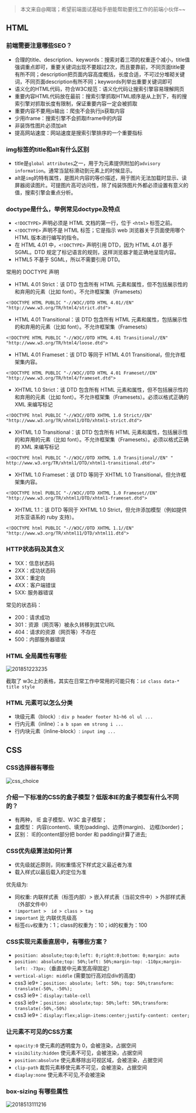 > 本文来自@羯瑞；希望前端面试基础手册能帮助要找工作的前端小伙伴~~

## HTML

### 前端需要注意哪些SEO？

- 合理的title、description、keywords：搜索对着三项的权重逐个减小，title值强调重点即可，重要关键词出现不要超过2次，而且要靠前，不同页面title要有所不同；description把页面内容高度概括，长度合适，不可过分堆砌关键词，不同页面description有所不同；keywords列举出重要关键词即可
- 语义化的HTML代码，符合W3C规范：语义化代码让搜索引擎容易理解网页
- 重要内容HTML代码放在最前：搜索引擎抓取HTML顺序是从上到下，有的搜索引擎对抓取长度有限制，保证重要内容一定会被抓取
- 重要内容不要用js输出：爬虫不会执行js获取内容
- 少用iframe：搜索引擎不会抓取iframe中的内容
- 非装饰性图片必须加alt
- 提高网站速度：网站速度是搜索引擎排序的一个重要指标

### img标签的title和alt有什么区别

- title是`global attributes`之一，用于为元素提供附加的`advisory information`。通常当鼠标滑动到元素上的时候显示。
- alt是`img`的特有属性，是图片内容的等价描述，用于图片无法加载时显示、读屏器阅读图片。可提图片高可访问性，除了纯装饰图片外都必须设置有意义的值，搜索引擎会重点分析。

### doctype是什么，举例常见doctype及特点

- `<!DOCTYPE>` 声明必须是 HTML 文档的第一行，位于 `<html>` 标签之前。
- `<!DOCTYPE>` 声明不是 HTML 标签；它是指示 web 浏览器关于页面使用哪个 HTML 版本进行编写的指令。
- 在 HTML 4.01 中，`<!DOCTYPE>` 声明引用 DTD，因为 HTML 4.01 基于 SGML。DTD 规定了标记语言的规则，这样浏览器才能正确地呈现内容。
- HTML5 不基于 SGML，所以不需要引用 DTD。

常用的 DOCTYPE 声明

- HTML 4.01 Strict：该 DTD 包含所有 HTML 元素和属性，但不包括展示性的和弃用的元素（比如 font）。不允许框架集（Framesets）
```
<!DOCTYPE HTML PUBLIC "-//W3C//DTD HTML 4.01//EN" "http://www.w3.org/TR/html4/strict.dtd">
```
- HTML 4.01 Transitional：该 DTD 包含所有 HTML 元素和属性，包括展示性的和弃用的元素（比如 font）。不允许框架集（Framesets）
```
<!DOCTYPE HTML PUBLIC "-//W3C//DTD HTML 4.01 Transitional//EN" 
"http://www.w3.org/TR/html4/loose.dtd">
```
- HTML 4.01 Frameset：该 DTD 等同于 HTML 4.01 Transitional，但允许框架集内容。
```
<!DOCTYPE HTML PUBLIC "-//W3C//DTD HTML 4.01 Frameset//EN" 
"http://www.w3.org/TR/html4/frameset.dtd">
```
- XHTML 1.0 Strict：该 DTD 包含所有 HTML 元素和属性，但不包括展示性的和弃用的元素（比如 font）。不允许框架集（Framesets）。必须以格式正确的 XML 来编写标记
```
<!DOCTYPE html PUBLIC "-//W3C//DTD XHTML 1.0 Strict//EN" 
"http://www.w3.org/TR/xhtml1/DTD/xhtml1-strict.dtd">
```
- XHTML 1.0 Transitional：该 DTD 包含所有 HTML 元素和属性，包括展示性的和弃用的元素（比如 font）。不允许框架集（Framesets）。必须以格式正确的 XML 来编写标记
```
<!DOCTYPE html PUBLIC "-//W3C//DTD XHTML 1.0 Transitional//EN" "
http://www.w3.org/TR/xhtml1/DTD/xhtml1-transitional.dtd">
```
- XHTML 1.0 Frameset：该 DTD 等同于 XHTML 1.0 Transitional，但允许框架集内容。
```
<!DOCTYPE html PUBLIC "-//W3C//DTD XHTML 1.0 Frameset//EN" 
"http://www.w3.org/TR/xhtml1/DTD/xhtml1-frameset.dtd">
```
- XHTML 1.1：该 DTD 等同于 XHTML 1.0 Strict，但允许添加模型（例如提供对东亚语系的 ruby 支持）。
```
<!DOCTYPE html PUBLIC "-//W3C//DTD XHTML 1.1//EN" "http://www.w3.org/TR/xhtml11/DTD/xhtml11.dtd">
```

### HTTP状态码及其含义

- 1XX：信息状态码
- 2XX：成功状态码
- 3XX：重定向
- 4XX：客户端错误
- 5XX: 服务器错误

常见的状态码：

- 200：请求成功
- 301：资源（网页等）被永久转移到其它URL
- 404：请求的资源（网页等）不存在
- 500：内部服务器错误

### HTML 全局属性有哪些

![201851223235](http://cdn.chenrf.com/201851223235.png)

截取了 w3c上的表格，其实在日常工作中常用的可能只有：`id class data-* title style`

### HTML 元素可以怎么分类

- 块级元素（block）: `div p header footer h1~h6 ol ul ...`
- 行内元素（inline）：`a b span em strong i ...`
- 行内块元素（inline-block）: `input img ...`


## CSS

### CSS选择器有哪些

![css_choice](http://cdn.chenrf.com/css_choice.png)

### 介绍一下标准的CSS的盒子模型？低版本IE的盒子模型有什么不同的？

- 有两种， IE 盒子模型、W3C 盒子模型；
- 盒模型： 内容(content)、填充(padding)、边界(margin)、 边框(border)；
- 区别： IE的content部分把 border 和 padding计算了进去;

### CSS优先级算法如何计算

- 优先级就近原则，同权重情况下样式定义最近者为准
- 载入样式以最后载入的定位为准

优先级为:

- 同权重: 内联样式表（标签内部）> 嵌入样式表（当前文件中）> 外部样式表（外部文件中）
- `!important >  id > class > tag`
- `important` 比 内联优先级高
- 标签`div`权重为：1；class的权重为：10；id的权重为：100

### CSS实现元素垂直居中，有哪些方案？

- `position: absolute;top:0;left: 0;right:0;bottom: 0;margin: auto`
- `position: absolute;top: 50%;left: 50%;margin-top: -110px;margin-left: -73px;`（垂直居中元素宽高得固定）
- `vertical-align: middle` (需要加行高对应div的高度)
- css3 ie9+：`position: absolute; left: 50%; top: 50%;transform: translate(-50%, -50%);`
- css3 ie9+：`display:table-cell`
- css3 ie9+：`position: absolute;top: 50%;left: 50%;transform: translate(-50%,-50%)`
- css3 ie9+：`display:flex;align-items:center;justify-content: center;`

### 让元素不可见的CSS方案

- `opacity:0` 使元素的透明度为 0，会被渲染，占据空间
- `visibility:hidden` 使元素不可见，会被渲染，占据空间
- `position:absolute` 使元素移除出可视区域，会被渲染，占据空间
- `clip-path` 裁剪元素移使元素不可见，会被渲染，占据空间
- `diaplay:none` 使元素不可见,不会被渲染

### box-sizing 有哪些属性

![2018513111216](http://cdn.chenrf.com/2018513111216.png)










  